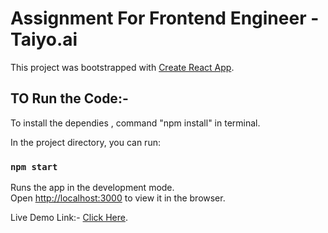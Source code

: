 # Assignment For Frontend Engineer - Taiyo.ai

This project was bootstrapped with [Create React App](https://github.com/facebook/create-react-app).

## TO Run the Code:- 

To install the dependies , command "npm install" in terminal.

In the project directory, you can run:

### `npm start`

Runs the app in the development mode.\
Open [http://localhost:3000](http://localhost:3000) to view it in the browser.

Live Demo Link:- [Click Here](https://662e811752d90fe58090786b--sensational-lamington-1620f7.netlify.app/).

